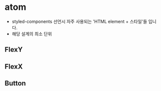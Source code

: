 # atom

-   styled-components 선언시 자주 사용되는 'HTML element + 스타일'들 입니다.
-   해당 설계의 최소 단위

## FlexY

## FlexX

## Button
